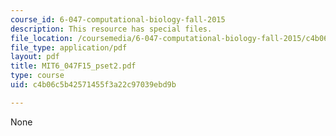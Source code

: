 ```yaml
---
course_id: 6-047-computational-biology-fall-2015
description: This resource has special files.
file_location: /coursemedia/6-047-computational-biology-fall-2015/c4b06c5b42571455f3a22c97039ebd9b_MIT6_047F15_pset2.pdf
file_type: application/pdf
layout: pdf
title: MIT6_047F15_pset2.pdf
type: course
uid: c4b06c5b42571455f3a22c97039ebd9b

---
```

None